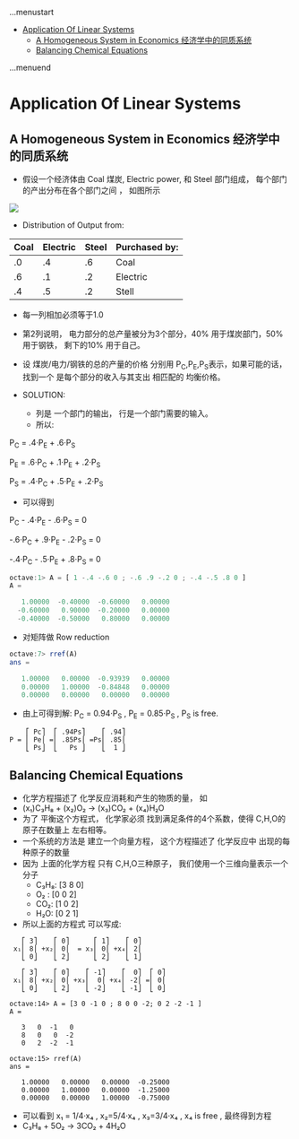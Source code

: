 ...menustart

 - [Application Of Linear Systems](#bab780a257514ae673fc4b27315e6983)
     - [A Homogeneous System in Economics 经济学中的同质系统](#3cbec81a7200fe500c94d906ee8dba14)
     - [Balancing Chemical Equations](#1d98a3ac560ef7befccf00b9a14b8137)

...menuend


<h2 id="bab780a257514ae673fc4b27315e6983"></h2>

# Application Of Linear Systems

<h2 id="3cbec81a7200fe500c94d906ee8dba14"></h2>

## A Homogeneous System in Economics 经济学中的同质系统

 - 假设一个经济体由 Coal 煤炭, Electric power, 和 Steel 部门组成， 每个部门的产出分布在各个部门之间 ， 如图所示

![](https://raw.githubusercontent.com/mebusy/notes/master/imgs/LA_APP_coal.png)

 - Distribution of Output from:


 Coal | Electric | Steel | Purchased by:
 --- | --- | --- | ---
 .0 | .4 | .6 | Coal
 .6 | .1 | .2 | Electric 
 .4 | .5 | .2 | Stell


 - 每一列相加必须等于1.0
 - 第2列说明， 电力部分的总产量被分为3个部分，40% 用于煤炭部门，50% 用于钢铁， 剩下的10% 用于自己。
 - 设 煤炭/电力/钢铁的总的产量的价格 分别用 P<sub>C</sub>,P<sub>E</sub>,P<sub>S</sub>表示，如果可能的话， 找到一个 是每个部分的收入与其支出 相匹配的 均衡价格。

 - SOLUTION:
    - 列是 一个部门的输出， 行是一个部门需要的输入。
    - 所以:


P<sub>C</sub> = .4·P<sub>E</sub>  + .6·P<sub>S</sub> 

P<sub>E</sub> = .6·P<sub>C</sub>  + .1·P<sub>E</sub> + .2·P<sub>S</sub>      

P<sub>S</sub> = .4·P<sub>C</sub>  + .5·P<sub>E</sub> + .2·P<sub>S</sub>      

 - 可以得到

P<sub>C</sub> - .4·P<sub>E</sub>  - .6·P<sub>S</sub>  = 0

-.6·P<sub>C</sub>  + .9·P<sub>E</sub> - .2·P<sub>S</sub> = 0

-.4·P<sub>C</sub>  - .5·P<sub>E</sub> + .8·P<sub>S</sub> = 0   


```octave
octave:1> A = [ 1 -.4 -.6 0 ; -.6 .9 -.2 0 ; -.4 -.5 .8 0 ]
A =

   1.00000  -0.40000  -0.60000   0.00000
  -0.60000   0.90000  -0.20000   0.00000
  -0.40000  -0.50000   0.80000   0.00000
```

 - 对矩阵做 Row reduction

```octave
octave:7> rref(A)
ans =

   1.00000   0.00000  -0.93939   0.00000
   0.00000   1.00000  -0.84848   0.00000
   0.00000   0.00000   0.00000   0.00000
```

 - 由上可得到解:   P<sub>C</sub> = 0.94·P<sub>S</sub> ,  P<sub>E</sub> = 0.85·P<sub>S</sub> ,  P<sub>S</sub> is free.

```
    ⎡ Pc⎤  ⎡ .94Ps⎤    ⎡ .94⎤  
P = ⎢ Pe⎪ =⎢ .85Ps⎪ =Ps⎢ .85⎪
    ⎣ Ps⎦  ⎣   Ps ⎦    ⎣  1 ⎦ 
```

<h2 id="1d98a3ac560ef7befccf00b9a14b8137"></h2>

## Balancing Chemical Equations

 - 化学方程描述了 化学反应消耗和产生的物质的量， 如
 - (x₁)C₃H₈ + (x₂)O₂ → (x₃)CO₂ + (x₄)H₂O
 - 为了 平衡这个方程式， 化学家必须 找到满足条件的4个系数，使得 C,H,O的原子在数量上 左右相等。
 - 一个系统的方法是 建立一个向量方程， 这个方程描述了 化学反应中 出现的每种原子的数量
 - 因为 上面的化学方程 只有 C,H,O三种原子，  我们使用一个三维向量表示一个分子
    - C₃H₈: [3 8 0]
    - O₂ : [0 0 2]
    - CO₂: [1 0 2]
    - H₂O: [0 2 1]
 - 所以上面的方程式 可以写成:

```
   ⎡ 3⎤    ⎡ 0⎤      ⎡ 1⎤    ⎡ 0⎤
 x₁⎢ 8⎪ +x₂⎢ 0⎪  = x₃⎢ 0⎪ +x₄⎢ 2⎪
   ⎣ 0⎦    ⎣ 2⎦      ⎣ 2⎦    ⎣ 1⎦  
```

```
   ⎡ 3⎤    ⎡ 0⎤    ⎡ -1⎤    ⎡  0⎤  ⎡ 0⎤ 
 x₁⎢ 8⎪ +x₂⎢ 0⎪ +x₃⎢  0⎪ +x₄⎢ -2⎪ =⎢ 0⎪
   ⎣ 0⎦    ⎣ 2⎦    ⎣ -2⎦    ⎣ -1⎦  ⎣ 0⎦ 
```

```
octave:14> A = [3 0 -1 0 ; 8 0 0 -2; 0 2 -2 -1 ]
A =

   3   0  -1   0
   8   0   0  -2
   0   2  -2  -1

octave:15> rref(A)
ans =

   1.00000   0.00000   0.00000  -0.25000
   0.00000   1.00000   0.00000  -1.25000
   0.00000   0.00000   1.00000  -0.75000
```

 - 可以看到 x₁ = 1/4·x₄ , x₂=5/4·x₄ , x₃=3/4·x₄ , x₄ is free , 最终得到方程 
 - C₃H₈ + 5O₂ → 3CO₂ + 4H₂O   




